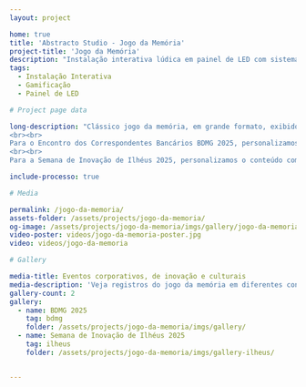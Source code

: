 ```yaml
---
layout: project

home: true
title: 'Abstracto Studio - Jogo da Memória'
project-title: 'Jogo da Memória'
description: "Instalação interativa lúdica em painel de LED com sistema de deteção de toque. O sistema responde com feedback visual em tempo real e dispara uma animação geral quando o jogo é concluído."
tags:
  - Instalação Interativa
  - Gamificação
  - Painel de LED

# Project page data

long-description: "Clássico jogo da memória, em grande formato, exibido em painel de LED. Um sensor de proximidade (LiDAR) rastreia a posição das mãos; o toque vira comando para ativar, selecionar e virar cartas. O sistema responde com feedback visual em tempo real e dispara uma animação geral quando o jogo é concluído.
<br><br>
Para o Encontro dos Correspondentes Bancários BDMG 2025, personalizamos o conteúdo com valores e metas do evento — Venda, Crescimento, Propósito, Transformação, Sucesso e Protagonismo — reforçando a mensagem institucional enquanto o público joga em frente ao painel de led P2 de 3x2m.
<br><br>
Para a Semana de Inovação de Ilhéus 2025, personalizamos o conteúdo com símbolos históricos da cidade e da cultura local, como a Catedral de São Sebastião, o Teatro Municipal, o Cacau e, é claro, o Jorge Amado."

include-processo: true

# Media

permalink: /jogo-da-memoria/
assets-folder: /assets/projects/jogo-da-memoria/
og-image: /assets/projects/jogo-da-memoria/imgs/gallery/jogo-da-memoria-01.jpg
video-poster: videos/jogo-da-memoria-poster.jpg
video: videos/jogo-da-memoria

# Gallery

media-title: Eventos corporativos, de inovação e culturais
media-description: 'Veja registros do jogo da memória em diferentes contextos'
gallery-count: 2
gallery:
  - name: BDMG 2025
    tag: bdmg
    folder: /assets/projects/jogo-da-memoria/imgs/gallery/
  - name: Semana de Inovação de Ilhéus 2025
    tag: ilheus
    folder: /assets/projects/jogo-da-memoria/imgs/gallery-ilheus/


---
```

